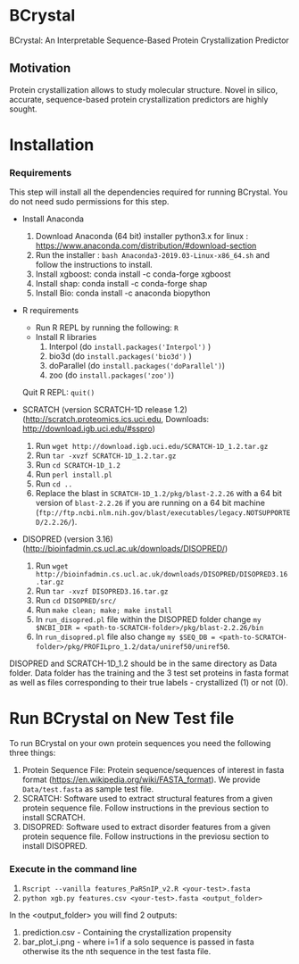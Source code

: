 # BCrystal
BCrystal: An Interpretable Sequence-Based Protein Crystallization Predictor

## Motivation
Protein crystallization allows to study molecular structure. Novel in silico, accurate, sequence-based protein crystallization predictors are highly sought.

# Installation

### Requirements

This step will install all the dependencies required for running BCrystal. You do not need sudo permissions for this step.

  - Install Anaconda
    1. Download Anaconda (64 bit) installer python3.x for linux : https://www.anaconda.com/distribution/#download-section
    2. Run the installer : `bash Anaconda3-2019.03-Linux-x86_64.sh` and follow the instructions to install.
    3. Install xgboost: conda install -c conda-forge xgboost 
    4. Install shap: conda install -c conda-forge shap 
    5. Install Bio: conda install -c anaconda biopython 

  - R requirements
    - Run R REPL by running the following: `R`
    -  Install R libraries
       1.  Interpol (do `install.packages('Interpol')` )
       2.  bio3d    (do `install.packages('bio3d')` )
       3.  doParallel (do `install.packages('doParallel')`)
       4.  zoo      (do `install.packages('zoo')`)
       
    Quit R REPL: `quit()` 
 
  - SCRATCH (version SCRATCH-1D release 1.2) (http://scratch.proteomics.ics.uci.edu, Downloads: http://download.igb.uci.edu/#sspro)
    1. Run `wget http://download.igb.uci.edu/SCRATCH-1D_1.2.tar.gz`
    2. Run `tar -xvzf SCRATCH-1D_1.2.tar.gz`
    3. Run `cd SCRATCH-1D_1.2`
    4. Run `perl install.pl`
    5. Run `cd ..`
    6. Replace the blast in `SCRATCH-1D_1.2/pkg/blast-2.2.26` with a 64 bit version of `blast-2.2.26` if you are running on a 64 bit machine (`ftp://ftp.ncbi.nlm.nih.gov/blast/executables/legacy.NOTSUPPORTED/2.2.26/`).
    
  - DISOPRED (version 3.16) (http://bioinfadmin.cs.ucl.ac.uk/downloads/DISOPRED/)
    1. Run `wget http://bioinfadmin.cs.ucl.ac.uk/downloads/DISOPRED/DISOPRED3.16.tar.gz`
    2. Run `tar -xvzf DISOPRED3.16.tar.gz`
    3. Run `cd DISOPRED/src/`
    4. Run `make clean; make; make install`
    5. In `run_disopred.pl` file within the DISOPRED folder change `my $NCBI_DIR = <path-to-SCRATCH-folder>/pkg/blast-2.2.26/bin`
    6. In `run_disopred.pl` file also change `my $SEQ_DB = <path-to-SCRATCH-folder>/pkg/PROFILpro_1.2/data/uniref50/uniref50`.

DISOPRED and SCRATCH-1D_1.2 should be in the same directory as Data folder. Data folder has the training and the 3 test set proteins in fasta format as well as files corresponding to their true labels - crystallized (1) or not (0).

# Run BCrystal on New Test file

To run BCrystal on your own protein sequences you need the following three things:

  1. Protein Sequence File: Protein sequence/sequences of interest in fasta format (https://en.wikipedia.org/wiki/FASTA_format). We provide `Data/test.fasta` as sample test file. 
  2. SCRATCH: Software used to extract structural features from a given protein sequence file. Follow instructions in the previous section to install SCRATCH.
  3. DISOPRED: Software used to extract disorder features from a given protein sequence file. Follow instructions in the previosu section to install DISOPRED.
  

### Execute in the command line
 
  1. `Rscript --vanilla features_PaRSnIP_v2.R <your-test>.fasta`
  2. `python xgb.py features.csv <your-test>.fasta <output_folder>`
  
  
In the <output_folder> you will find 2 outputs:

  1. prediction.csv - Containing the crystallization propensity
  2. bar_plot_i.png - where i=1 if a solo sequence is passed in fasta otherwise its the nth sequence in the test fasta file.
  
